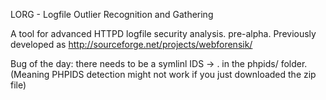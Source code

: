 LORG - Logfile Outlier Recognition and Gathering

A tool for advanced HTTPD logfile security analysis. pre-alpha.
Previously developed as http://sourceforge.net/projects/webforensik/

Bug of the day: there needs to be a symlinl IDS -> . in the phpids/ folder.
(Meaning PHPIDS detection might not work if you just downloaded the zip file)

